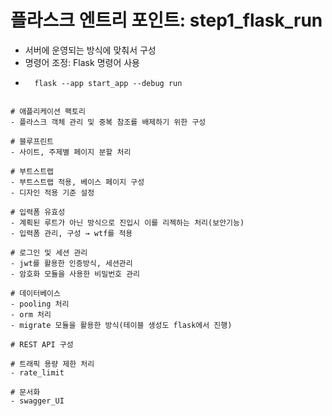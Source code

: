 # 플라스크 엔트리 포인트: step1_flask_run
- 서버에 운영되는 방식에 맞춰서 구성
- 명령어 조정: Flask 명령어 사용
- ```
    flask --app start_app --debug run
```

# 애플리케이션 팩토리
- 플라스크 객체 관리 및 중복 참조를 배제하기 위한 구성

# 블루프린트
- 사이트, 주제별 페이지 분할 처리

# 부트스트랩
- 부트스트랩 적용, 베이스 페이지 구성
- 디자인 적용 기준 설정

# 입력폼 유효성
- 계획된 루트가 아닌 방식으로 진입시 이를 리젝하는 처리(보안기능)
- 입력폼 관리, 구성 → wtf를 적용

# 로그인 및 세션 관리
- jwt를 활용한 인증방식, 세션관리
- 암호화 모듈을 사용한 비밀번호 관리

# 데이터베이스
- pooling 처리
- orm 처리
- migrate 모듈을 활용한 방식(테이블 생성도 flask에서 진행)

# REST API 구성

# 트래픽 용량 제한 처리
- rate_limit

# 문서화
- swagger_UI